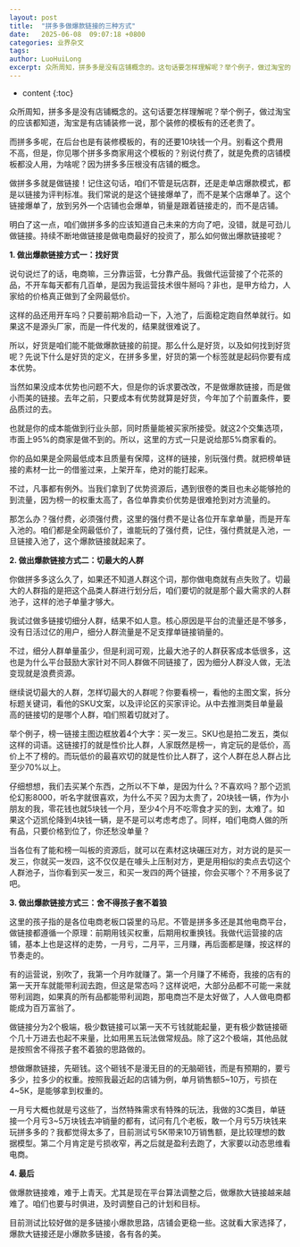 ```yaml
---
layout: post
title:  "拼多多做爆款链接的三种方式"
date:   2025-06-08  09:07:18 +0800
categories: 业界杂文
tags: 
author: LuoHuiLong
excerpt: 众所周知，拼多多是没有店铺概念的。这句话要怎样理解呢？举个例子，做过淘宝的应该都知道，淘宝是有店铺装修一说，那个装修的模板有的还老贵了。做拼多多就是做链接！记住这句话，咱们不管是玩店群，还是走单店爆款模式，都是以链接为评判标准。我们常说的是这个链接爆单了，而不是某个店爆单了。这个链接爆单了，放到另外一个店铺也会爆单，销量是跟着链接走的，而不是店铺。
---
```


* content
{:toc}


众所周知，拼多多是没有店铺概念的。这句话要怎样理解呢？举个例子，做过淘宝的应该都知道，淘宝是有店铺装修一说，那个装修的模板有的还老贵了。

而拼多多呢，在后台也是有装修模板的，有的还要10块钱一个月。别看这个费用不高，但是，你见哪个拼多多商家用这个模板的？别说付费了，就是免费的店铺模板都没人用，为啥呢？因为拼多多压根没有店铺的概念。

做拼多多就是做链接！记住这句话，咱们不管是玩店群，还是走单店爆款模式，都是以链接为评判标准。我们常说的是这个链接爆单了，而不是某个店爆单了。这个链接爆单了，放到另外一个店铺也会爆单，销量是跟着链接走的，而不是店铺。

明白了这一点，咱们做拼多多的应该知道自己未来的方向了吧，没错，就是可劲儿做链接。持续不断地做链接是做电商最好的投资了，那么如何做出爆款链接呢？

 **1. 做出爆款链接方式一：找好货**

说句说烂了的话，电商嘛，三分靠运营，七分靠产品。我做代运营接了个花茶的品，不开车每天都有几百单，是因为我运营技术很牛掰吗？非也，是甲方给力，人家给的价格真正做到了全网最低价。

这样的品还用开车吗？只要前期冷启动一下，入池了，后面稳定跑自然单就行。如果这不是源头厂家，而是一件代发的，结果就很难说了。

所以，好货是咱们能不能做爆款链接的前提。那么什么是好货，以及如何找到好货呢？先说下什么是好货的定义，在拼多多里，好货的第一个标签就是起码你要有成本优势。

当然如果没成本优势也问题不大，但是你的诉求要改改，不是做爆款链接，而是做小而美的链接。去年之前，只要成本有优势就算是好货，今年加了个前置条件，要品质过的去。

也就是你的成本能做到行业头部，同时质量能被买家所接受。就这2个交集选项，市面上95%的商家是做不到的。所以，这里的方式一只是说给那5%商家看的。

你的品如果是全网最低成本且质量有保障，这样的链接，别玩强付费。就把榜单链接的素材一比一的借鉴过来，上架开车，绝对的能打起来。

不过，凡事都有例外。当我们拿到了优势资源后，遇到很卷的类目也未必能够抢的到流量，因为榜一的权重太高了，各位单靠卖价优势是很难抢到对方流量的。

那怎么办？强付费，必须强付费，这里的强付费不是让各位开车拿单量，而是开车入池的。咱们都是全网最低价了，谁能玩的了强付费，记住，强付费就是入池，一旦链接入池了，这个爆款链接就起来了。

 **2. 做出爆款链接方式二：切最大的人群**

你做拼多多这么久了，如果还不知道人群这个词，那你做电商就有点失败了。切最大的人群指的是把这个品类人群进行划分后，咱们要切的就是那个最大需求的人群池子，这样的池子单量才够大。

我试过做多链接切细分人群，结果不如人意。核心原因是平台的流量还是不够多，没有日活过亿的用户，细分人群流量是不足支撑单链接销量的。

不过，细分人群单量虽少，但是利润可观，比最大池子的人群获客成本低很多，这也是为什么平台鼓励大家针对不同人群做不同链接了，因为细分人群没人做，无法变现就是浪费资源。

继续说切最大的人群，怎样切最大的人群呢？你要看榜一，看他的主图文案，拆分标题关键词，看他的SKU文案，以及评论区的买家评论。从中去推测类目单量最高的链接切的是哪个人群，咱们照着切就对了。

举个例子，榜一链接主图边框放着4个大字：买一发三。SKU也是拍二发五，类似这样的词语。这链接打的就是性价比人群，人家既然是榜一，肯定玩的是低价，高价上不了榜的。而玩低价的最喜欢切的就是性价比人群了，这个人群在总人群占比至少70%以上。

仔细想想，我们去买某个东西，之所以不下单，是因为什么？不喜欢吗？那个迈凯伦幻影8000，听名字就很喜欢，为什么不买？因为太贵了，20块钱一辆，作为小朋友的我，零花钱也就5块钱一个月，至少4个月不吃零食才买的到，太难了。如果这个迈凯伦降到4块钱一辆，是不是可以考虑考虑了。同样，咱们电商人做的所有品，只要价格到位了，你还愁没单量？

当各位有了能和榜一叫板的资源后，就可以在素材这块碾压对方，对方说的是买一发三，你就买一发四，这不仅仅是在噱头上压制对方，更是用相似的卖点去切这个人群池子，当你看到买一发三，和买一发四的两个链接，你会买哪个？不用多说了吧。

 **3. 做出爆款链接方式三：舍不得孩子套不着狼**

这里的孩子指的是各位电商老板口袋里的马尼。不管是拼多多还是其他电商平台，做链接都遵循一个原理：前期用钱买权重，后期用权重换钱。我做代运营接的店铺，基本上也是这样的走势，一月亏，二月平，三月赚，再后面都是赚，按这样的节奏走的。

有的运营说，别吹了，我第一个月咋就赚了。第一个月赚了不稀奇，我接的店有的第一天开车就能带利润去跑，但这是常态吗？这样说吧，大部分品都不可能一来就带利润跑，如果真的所有品都能带利润跑，那电商岂不是太好做了，人人做电商都能成为百万富翁了。

做链接分为2个极端，极少数链接可以第一天不亏钱就能起量，更有极少数链接砸个几十万进去也起不来量，比如用黑五玩法做常规品。除了这2个极端，其他品就是按照舍不得孩子套不着狼的思路做的。

想做爆款链接，先砸钱。这个砸钱不是漫无目的的无脑砸钱，而是有预期的，要亏多少，拉多少的权重。按照我最近起的店铺为例，单月销售额5~10万，亏损在4~5K，是能够拿到权重的。

一月亏大概也就是亏这些了，当然特殊需求有特殊的玩法，我做的3C类目，单链接一个月亏3~5万块钱去冲销量的都有，试问有几个老板，敢一个月亏5万块钱来玩拼多多的？我都觉得太多了，目前测试亏5K带来10万销售额，是比较理想的数据模型。第二个月肯定是亏损收窄，再之后就是盈利去跑了，大家要以动态思维看电商。

 **4. 最后**

做爆款链接难，难于上青天。尤其是现在平台算法调整之后，做爆款大链接越来越难了。咱们也要与时俱进，及时调整自己的计划和目标。

目前测试比较好做的是多链接小爆款思路，店铺会更稳一些。这就看大家选择了，爆款大链接还是小爆款多链接，各有各的美。